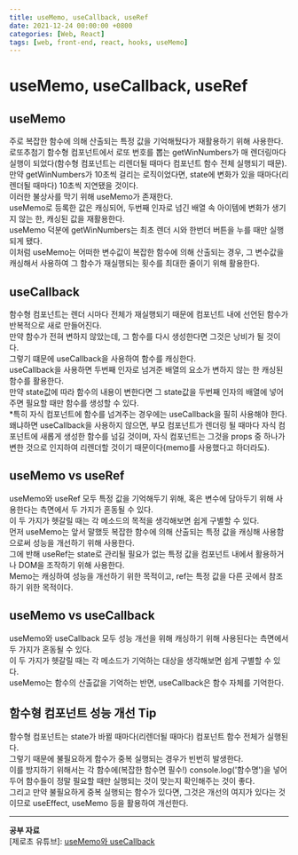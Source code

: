 ```yaml
---
title: useMemo, useCallback, useRef
date: 2021-12-24 00:00:00 +0800
categories: [Web, React]
tags: [web, front-end, react, hooks, useMemo]
---
```

# useMemo, useCallback, useRef
      
## useMemo
주로 복잡한 함수에 의해 산출되는 특정 값을 기억해뒀다가 재활용하기 위해 사용한다.      
로또추첨기 함수형 컴포넌트에서 로또 번호를 뽑는 getWinNumbers가 매 렌더링마다 실행이 되었다(함수형 컴포넌트는 리렌더될 때마다 컴포넌트 함수 전체 실행되기 때문).       
만약 getWinNumbers가 10초씩 걸리는 로직이었다면, state에 변화가 있을 때마다(리렌더될 때마다) 10초씩 지연됐을 것이다.        
이러한 불상사를 막기 위해 useMemo가 존재한다.      
useMemo로 등록한 값은 캐싱되어, 두번째 인자로 넘긴 배열 속 아이템에 변화가 생기지 않는 한, 캐싱된 값을 재활용한다.      
useMemo 덕분에 getWinNumbers는 최초 렌더 시와 한번더 버튼을 누를 때만 실행되게 됐다.         
이처럼 useMemo는 어떠한 변수값이 복잡한 함수에 의해 산출되는 경우, 그 변수값을 캐싱해서 사용하여 그 함수가 재실행되는 횟수를 최대한 줄이기 위해 활용한다.     
         
## useCallback
함수형 컴포넌트는 렌더 시마다 전체가 재실행되기 때문에 컴포넌트 내에 선언된 함수가 반복적으로 새로 만들어진다.        
만약 함수가 전혀 변하지 않았는데, 그 함수를 다시 생성한다면 그것은 낭비가 될 것이다.    
그렇기 떄문에 useCallback을 사용하여 함수를 캐싱한다.     
useCallback을 사용하면 두번째 인자로 넘겨준 배열의 요소가 변하지 않는 한 캐싱된 함수를 활용한다.      
만약 state값에 따라 함수의 내용이 변한다면 그 state값을 두번째 인자의 배열에 넣어주면 필요할 때만 함수를 생성할 수 있다.     
*특히 자식 컴포넌트에 함수를 넘겨주는 경우에는 useCallback을 필히 사용해야 한다. 왜냐하면 useCallback을 사용하지 않으면, 부모 컴포넌트가 렌더링 될 때마다 자식 컴포넌트에 새롭게 생성한 함수를 넘길 것이며, 자식 컴포넌트는 그것을 props 중 하나가 변한 것으로 인지하여 리렌더할 것이기 때문이다(memo를 사용했다고 하더라도).      
         
## useMemo vs useRef
useMemo와 useRef 모두 특정 값을 기억해두기 위해, 혹은 변수에 담아두기 위해 사용한다는 측면에서 두 가지가 혼동될 수 있다.     
이 두 가지가 헷갈릴 때는 각 메소드의 목적을 생각해보면 쉽게 구별할 수 있다.    
먼저 useMemo는 앞서 말했듯 복잡한 함수에 의해 산출되는 특정 값을 캐싱해 사용함으로써 성능을 개선하기 위해 사용한다.            
그에 반해 useRef는 state로 관리될 필요가 없는 특정 값을 컴포넌트 내에서 활용하거나 DOM을 조작하기 위해 사용한다.      
Memo는 캐싱하여 성능을 개선하기 위한 목적이고, ref는 특정 값을 다른 곳에서 참조하기 위한 목적이다.       
         
## useMemo vs useCallback
useMemo와 useCallback 모두 성능 개선을 위해 캐싱하기 위해 사용된다는 측면에서 두 가지가 혼동될 수 있다.    
이 두 가지가 헷갈릴 때는 각 메소드가 기억하는 대상을 생각해보면 쉽게 구별할 수 있다.     
useMemo는 함수의 산출값을 기억하는 반면, useCallback은 함수 자체를 기억한다.       
        
## 함수형 컴포넌트 성능 개선 Tip
함수형 컴포넌트는 state가 바뀔 때마다(리렌더될 때마다) 컴포넌트 함수 전체가 실행된다.     
그렇기 때문에 불필요하게 함수가 중복 실행되는 경우가 빈번히 발생한다.    
이를 방지하기 위해서는 각 함수에(복잡한 함수면 필수!) console.log('함수명')을 넣어두어 함수들이 정말 필요할 때만 실행되는 것이 맞는지 확인해주는 것이 좋다.      
그리고 만약 불필요하게 중복 실행되는 함수가 있다면, 그것은 개선의 여지가 있다는 것이므로 useEffect, useMemo 등을 활용하여 개선한다.    
     
---
__공부 자료__       
[제로초 유튜브]: [useMemo와 useCallback](https://www.youtube.com/watch?v=6H6KncvVc8s&list=PLcqDmjxt30RtqbStQqk-eYMK8N-1SYIFn&index=49)     
